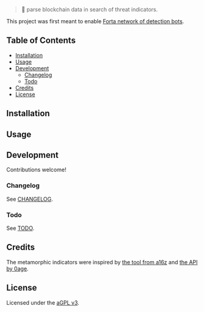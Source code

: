 > :mag_right: parse blockchain data in search of threat indicators.

This project was first meant to enable [Forta network of detection bots][forta-explorer].

## Table of Contents

- [Installation](#installation)
- [Usage](#usage)
- [Development](#development)
  - [Changelog](#changelog)
  - [Todo](#todo)
- [Credits](#credits)
- [License](#license)

## Installation

## Usage

## Development

Contributions welcome!

### Changelog

See [CHANGELOG](CHANGELOG.md).

### Todo

See [TODO](TODO.md).

## Credits

The metamorphic indicators were inspired by [the tool from a16z][github-a16z] and [the API by 0age][github-0age].

## License

Licensed under the [aGPL v3](LICENSE).

[forta-explorer]: https://explorer.forta.network/
[github-a16z]: https://github.com/a16z/metamorphic-contract-detector
[github-0age]: https://github.com/0age/metamorphic
